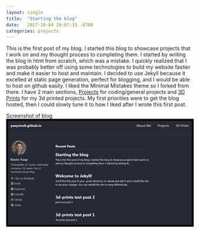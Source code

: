 ```yaml
---
layout: single
title:  "Starting the blog"
date:   2017-10-04 20:07:15 -0700
categories: projects
---
```


<p>This is the first post of my blog. I started this blog to showcase projects that I work on and my thought process to completing them. I started by writing the blog in html from scratch, which was a mistake. I quickly realized that I was probably better off using some technologies to build my website fastier and make it easier to host and maintain. I decided to use Jekyll because it excelled at static page generation, perfect for blogging, and I would be able to host on github easily. I liked the Minimal Mistakes theme so I forked from there. I have 2 main sections, <a href="https://paeynivek.github.io/projects/">Projects</a> for coding/general projects and <a href="https://paeynivek.github.io/3d-prints/">3D Prints</a> for my 3d printed projects. My first priorities were to get the blog hosted, then I could slowly tune it to how I liked after I wrote this first post.</p>

Screenshot of blog
<br>
<img style="border:5px solid black;" src="/assets/images/blog-screenshot.jpg" alt="[blog screenshot]"> 
